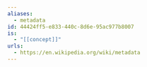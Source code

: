 ```yaml
---
aliases:
  - metadata
id: 44424ff5-e833-440c-8d6e-95ac977b8007
is:
  - "[[concept]]"
urls:
  - https://en.wikipedia.org/wiki/metadata
---
```

